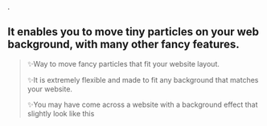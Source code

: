 .
## It enables you to move tiny particles on your web background, with many other fancy features.
>  ✨Way to move fancy particles that fit your website layout.
>  
>  ✨It is extremely flexible and made to fit any background that matches your website.
>  
>  ✨You may have come across a website with a background effect that slightly look like this
